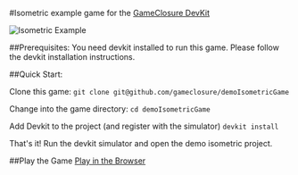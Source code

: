 #Isometric example game for the [GameClosure DevKit](http://gameclosure.com)

![Isometric Example](http://storage.googleapis.com/devkit-example-games/isometric/isometric_screenshot.png)


##Prerequisites:
You need devkit installed to run this game. Please follow the devkit
installation instructions.

##Quick Start:

Clone this game:
`git clone git@github.com/gameclosure/demoIsometricGame`

Change into the game directory:
`cd demoIsometricGame`

Add Devkit to the project (and register with the simulator)
`devkit install`

That's it! Run the devkit simulator and open the demo isometric project.

##Play the Game
[Play in the Browser](http://storage.googleapis.com/devkit-example-games/isometric/index.html)
